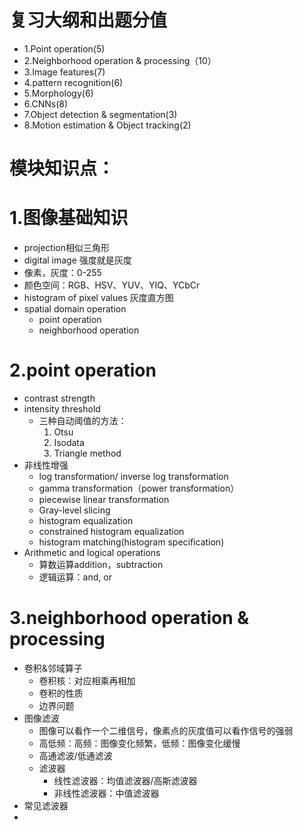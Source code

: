 # 复习大纲和出题分值
- 1.Point operation(5)
- 2.Neighborhood operation & processing（10）
- 3.Image features(7)
- 4.pattern recognition(6)
- 5.Morphology(6)
- 6.CNNs(8)
- 7.Object detection & segmentation(3)
- 8.Motion estimation & Object tracking(2)
# 模块知识点：
# 1.图像基础知识
- projection相似三角形
- digital image 强度就是灰度
- 像素，灰度：0-255
- 颜色空间：RGB、HSV、YUV、YIQ、YCbCr
- histogram of pixel values 灰度直方图
- spatial domain operation
  - point operation
  - neighborhood operation
# 2.point operation
- contrast strength
- intensity threshold
  - 三种自动阈值的方法：
    1. Otsu
    2. Isodata
    3. Triangle method
- 非线性增强
  - log transformation/ inverse log transformation
  - gamma transformation（power transformation）
  - piecewise linear transformation
  - Gray-level slicing
  - histogram equalization
  - constrained histogram equalization
  - histogram matching(histogram specification)
- Arithmetic and logical operations
  - 算数运算addition，subtraction
  - 逻辑运算：and, or
# 3.neighborhood operation & processing
- 卷积&邻域算子
  - 卷积核：对应相乘再相加
  - 卷积的性质
  - 边界问题
- 图像滤波
  - 图像可以看作一个二维信号，像素点的灰度值可以看作信号的强弱
  - 高低频：高频：图像变化频繁，低频：图像变化缓慢
  - 高通滤波/低通滤波
  - 滤波器
    - 线性滤波器：均值滤波器/高斯滤波器
    - 非线性滤波器：中值滤波器
- 常见滤波器
- 